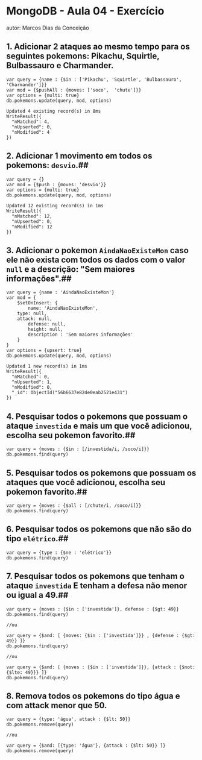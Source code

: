# MongoDB - Aula 04 - Exercício
autor: Marcos Dias da Conceição

## 1. **Adicionar** 2 ataques ao mesmo tempo para os seguintes pokemons: Pikachu, Squirtle, Bulbassauro e Charmander.
```
var query = {name : {$in : ['Pikachu', 'Squirtle', 'Bulbassauro', 'Charmander']}}
var mod = {$pushAll : {moves: ['soco',  'chute']}}
var options = {multi: true}
db.pokemons.update(query, mod, options)

Updated 4 existing record(s) in 8ms
WriteResult({
  "nMatched": 4,
  "nUpserted": 0,
  "nModified": 4
})
```

## 2. **Adicionar** 1 movimento em todos os pokemons: `desvio`.##
```
var query = {}
var mod = {$push : {moves: 'desvio'}}
var options = {multi: true}
db.pokemons.update(query, mod, options)

Updated 12 existing record(s) in 1ms
WriteResult({
  "nMatched": 12,
  "nUpserted": 0,
  "nModified": 12
})
```

## 3. **Adicionar** o pokemon `AindaNaoExisteMon` caso ele não exista com todos os dados com o valor `null` e a descrição: "Sem maiores informações".##
```
var query = {name : 'AindaNaoExisteMon'}
var mod = {
	$setOnInsert: {
		name: 'AindaNaoExisteMon',
    type: null,
    attack: null,
		defense: null,
		height: null,
		description : 'Sem maiores informações'
	}
}
var options = {upsert: true}
db.pokemons.update(query, mod, options)

Updated 1 new record(s) in 1ms
WriteResult({
  "nMatched": 0,
  "nUpserted": 1,
  "nModified": 0,
  "_id": ObjectId("56b6637e82de0eab2521e431")
})
```

## 4. Pesquisar todos o pokemons que possuam o ataque `investida` e mais um que você adicionou, escolha seu pokemon favorito.##
```
var query = {moves : {$in : [/investida/i, /soco/i]}}
db.pokemons.find(query)
```

## 5. Pesquisar **todos** os pokemons que possuam os ataques que você adicionou, escolha seu pokemon favorito.##
```
var query = {moves : {$all : [/chute/i, /soco/i]}}
db.pokemons.find(query)
```

## 6. Pesquisar **todos** os pokemons que não são do tipo `elétrico`.##
```
var query = {type : {$ne : 'elétrico'}}
db.pokemons.find(query)
```

## 7. Pesquisar **todos** os pokemons que tenham o ataque `investida` **E** tenham a defesa **não menor ou igual** a 49.##
```
var query = {moves : {$in : ['investida']}, defense : {$gt: 49}}
db.pokemons.find(query)

//ou

var query = {$and: [ {moves: {$in : ['investida']}} , {defense : {$gt: 49}} ]}
db.pokemons.find(query)

//ou

var query = {$and: [ {moves : {$in : ['investida']}}, {attack : {$not: {$lte: 49}}} ]}
db.pokemons.find(query)
```

## 8. Remova **todos** os pokemons do tipo água e com attack menor que 50.
```
var query = {type: 'água', attack : {$lt: 50}}
db.pokemons.remove(query)

//ou

var query = {$and: [{type: 'água'}, {attack : {$lt: 50}} ]}
db.pokemons.remove(query)
```
